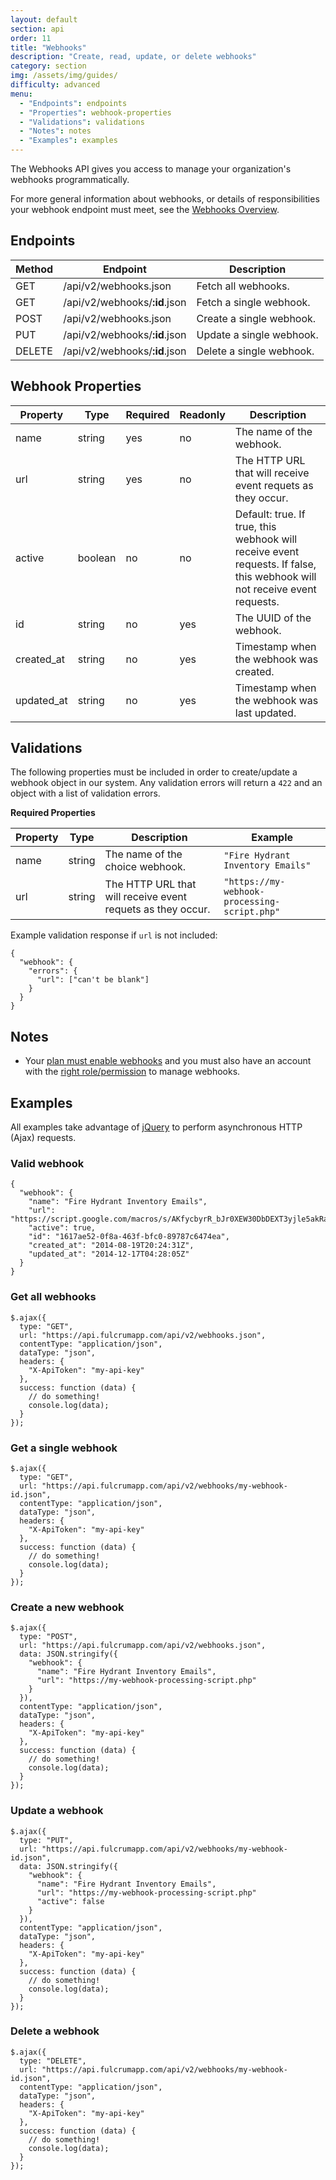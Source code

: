 ```yaml
---
layout: default
section: api
order: 11
title: "Webhooks"
description: "Create, read, update, or delete webhooks"
category: section
img: /assets/img/guides/
difficulty: advanced
menu:
  - "Endpoints": endpoints
  - "Properties": webhook-properties
  - "Validations": validations
  - "Notes": notes
  - "Examples": examples
---
```


The Webhooks API gives you access to manage your organization's webhooks programmatically.

For more general information about webhooks, or details of responsibilities your webhook endpoint must meet, see the [Webhooks Overview](/developers/overview/webhooks/).

## Endpoints

| Method | Endpoint | Description |
|--------|----------|-------------|
| GET | /api/v2/webhooks.json | Fetch all webhooks. |
| GET | /api/v2/webhooks/**:id**.json | Fetch a single webhook. |
| POST | /api/v2/webhooks.json | Create a single webhook. |
| PUT | /api/v2/webhooks/**:id**.json | Update a single webhook. |
| DELETE | /api/v2/webhooks/**:id**.json | Delete a single webhook. |

## Webhook Properties

| Property | Type | Required | Readonly | Description |
|----------|------|----------|----------|-------------|
| name | string | yes | no | The name of the webhook. |
| url | string | yes | no | The HTTP URL that will receive event requets as they occur. |
| active | boolean | no | no | Default: true. If true, this webhook will receive event requests. If false, this webhook will not receive event requests. |
| id | string | no | yes | The UUID of the webhook. |
| created_at | string | no | yes | Timestamp when the webhook was created. |
| updated_at | string | no | yes | Timestamp when the webhook was last updated. |

## Validations

The following properties must be included in order to create/update a webhook object in our system. Any validation errors will return a `422` and an object with a list of validation errors.

**Required Properties**

| Property | Type | Description | Example |
|----------|------|-------------|---------|
| name | string | The name of the choice webhook. | `"Fire Hydrant Inventory Emails"`
| url | string | The HTTP URL that will receive event requets as they occur. | `"https://my-webhook-processing-script.php"`

Example validation response if `url` is not included:

```
{
  "webhook": {
    "errors": {
      "url": ["can't be blank"]
    }
  }
}
```

## Notes

* Your [plan must enable webhooks](/guides/webhooks/webhooks-plans/) and you must also have an account with the [right role/permission](/guides/webhooks/webhooks-roles-and-permissions/) to manage webhooks.

## Examples

All examples take advantage of [jQuery](http://jquery.com/) to perform asynchronous HTTP (Ajax) requests.

### Valid webhook

```
{
  "webhook": {
    "name": "Fire Hydrant Inventory Emails",
    "url": "https://script.google.com/macros/s/AKfycbyrR_bJr0XEW30DbDEXT3yjle5akRa9Dci7q6H0VTA_Oov86Vj/exec",
    "active": true,
    "id": "1617ae52-0f8a-463f-bfc0-89787c6474ea",
    "created_at": "2014-08-19T20:24:31Z",
    "updated_at": "2014-12-17T04:28:05Z"
  }
}
```

### Get all webhooks

```
$.ajax({
  type: "GET",
  url: "https://api.fulcrumapp.com/api/v2/webhooks.json",
  contentType: "application/json",
  dataType: "json",
  headers: {
    "X-ApiToken": "my-api-key"
  },
  success: function (data) {
    // do something!
    console.log(data);
  }
});
```

### Get a single webhook

```
$.ajax({
  type: "GET",
  url: "https://api.fulcrumapp.com/api/v2/webhooks/my-webhook-id.json",
  contentType: "application/json",
  dataType: "json",
  headers: {
    "X-ApiToken": "my-api-key"
  },
  success: function (data) {
    // do something!
    console.log(data);
  }
});
```

### Create a new webhook

```
$.ajax({
  type: "POST",
  url: "https://api.fulcrumapp.com/api/v2/webhooks.json",
  data: JSON.stringify({
    "webhook": {
      "name": "Fire Hydrant Inventory Emails",
      "url": "https://my-webhook-processing-script.php"
    }
  }),
  contentType: "application/json",
  dataType: "json",
  headers: {
    "X-ApiToken": "my-api-key"
  },
  success: function (data) {
    // do something!
    console.log(data);
  }
});
```

### Update a webhook

```
$.ajax({
  type: "PUT",
  url: "https://api.fulcrumapp.com/api/v2/webhooks/my-webhook-id.json",
  data: JSON.stringify({
    "webhook": {
      "name": "Fire Hydrant Inventory Emails",
      "url": "https://my-webhook-processing-script.php"
      "active": false
    }
  }),
  contentType: "application/json",
  dataType: "json",
  headers: {
    "X-ApiToken": "my-api-key"
  },
  success: function (data) {
    // do something!
    console.log(data);
  }
});
```

### Delete a webhook

```
$.ajax({
  type: "DELETE",
  url: "https://api.fulcrumapp.com/api/v2/webhooks/my-webhook-id.json",
  contentType: "application/json",
  dataType: "json",
  headers: {
    "X-ApiToken": "my-api-key"
  },
  success: function (data) {
    // do something!
    console.log(data);
  }
});
```
